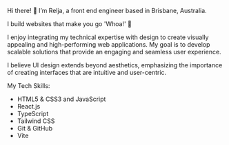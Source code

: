 Hi there! 👋 I’m Relja, a front end engineer based in Brisbane, Australia.

I build websites that make you go 'Whoa!' 🚀

I enjoy integrating my technical expertise with design to create visually appealing and high-performing web applications. My goal is to develop scalable solutions that provide an engaging and seamless user experience.

I believe UI design extends beyond aesthetics, emphasizing the importance of creating interfaces that are intuitive and user-centric.

My Tech Skills: 

- HTML5 & CSS3 and JavaScript
- React.js
- TypeScript
- Tailwind CSS
- Git & GitHub
- Vite
